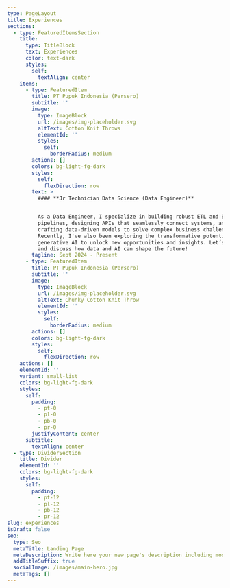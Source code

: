 ```yaml
---
type: PageLayout
title: Experiences
sections:
  - type: FeaturedItemsSection
    title:
      type: TitleBlock
      text: Experiences
      color: text-dark
      styles:
        self:
          textAlign: center
    items:
      - type: FeaturedItem
        title: PT Pupuk Indonesia (Persero)
        subtitle: ''
        image:
          type: ImageBlock
          url: /images/img-placeholder.svg
          altText: Cotton Knit Throws
          elementId: ''
          styles:
            self:
              borderRadius: medium
        actions: []
        colors: bg-light-fg-dark
        styles:
          self:
            flexDirection: row
        text: >
          #### **Jr Technician Data Science (Data Engineer)**


          As a Data Engineer, I specialize in building robust ETL and ELT
          pipelines, designing APIs that seamlessly connect systems, and
          crafting data-driven models to solve complex business challenges.
          Recently, I've also been exploring the transformative potential of
          generative AI to unlock new opportunities and insights. Let’s connect
          and discuss how data and AI can shape the future!
        tagline: Sept 2024 - Present
      - type: FeaturedItem
        title: PT Pupuk Indonesia (Persero)
        subtitle: ''
        image:
          type: ImageBlock
          url: /images/img-placeholder.svg
          altText: Chunky Cotton Knit Throw
          elementId: ''
          styles:
            self:
              borderRadius: medium
        actions: []
        colors: bg-light-fg-dark
        styles:
          self:
            flexDirection: row
    actions: []
    elementId: ''
    variant: small-list
    colors: bg-light-fg-dark
    styles:
      self:
        padding:
          - pt-0
          - pl-0
          - pb-0
          - pr-0
        justifyContent: center
      subtitle:
        textAlign: center
  - type: DividerSection
    title: Divider
    elementId: ''
    colors: bg-light-fg-dark
    styles:
      self:
        padding:
          - pt-12
          - pl-12
          - pb-12
          - pr-12
slug: experiences
isDraft: false
seo:
  type: Seo
  metaTitle: Landing Page
  metaDescription: Write here your new page's description including most relevant keywords.
  addTitleSuffix: true
  socialImage: /images/main-hero.jpg
  metaTags: []
---
```

